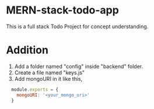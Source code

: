 # MERN-stack-todo-app
This is a full stack Todo Project for concept understanding.

# Addition
1. Add a folder named "config" inside "backend" folder.
2. Create a file named "keys.js"
3. Add mongoURI in it like this,
```javascript
  module.exports = {
    mongoURI: '<your_mongo_uri>'
  }
```
